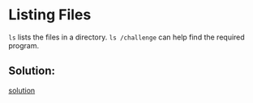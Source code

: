 # Listing Files

`ls` lists the files in a directory. `ls /challenge` can help find the required program.


## Solution:
[solution](05_Listing_Files.png)
